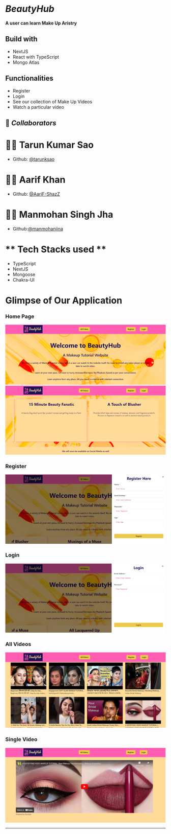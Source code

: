 # _BeautyHub_


**A user can learn Make Up Aristry**

## Build with

  - NextJS
  - React with TypeScript
  - Mongo Atlas

## Functionalities

  - Register
  - Login
  - See our collection of Make Up Videos
  - Watch a particular video



## 🤝 **_Collaborators_**

# 👨🏻 **Tarun Kumar Sao**
  - Github: [@tarunksao](https://github.com/tarunksao)

# 🧑🏻 **Aarif Khan**
  - Github: [@AariF-ShazZ](https://github.com/AariF-ShazZ)

# 🧑🏻 **Manmohan Singh Jha**
  - Github:[@manmohanjina](https://github.com/manmohanjina)


# ** Tech Stacks used **
  - TypeScript
  - NextJS
  - Mongoose
  - Chakra-UI

# Glimpse of Our Application

### Home Page
  ![homePage1](Images/homePage1.png)
  ![homePage2](Images/homePage2.png)

### Register
  ![register](Images/register.png)

### Login
  ![login](Images/login.png)

### All Videos
  ![allVideos](Images/allVideos.png)

### Single Video
  ![singleVideo](Images/singleVideo.png)


<hr/>
